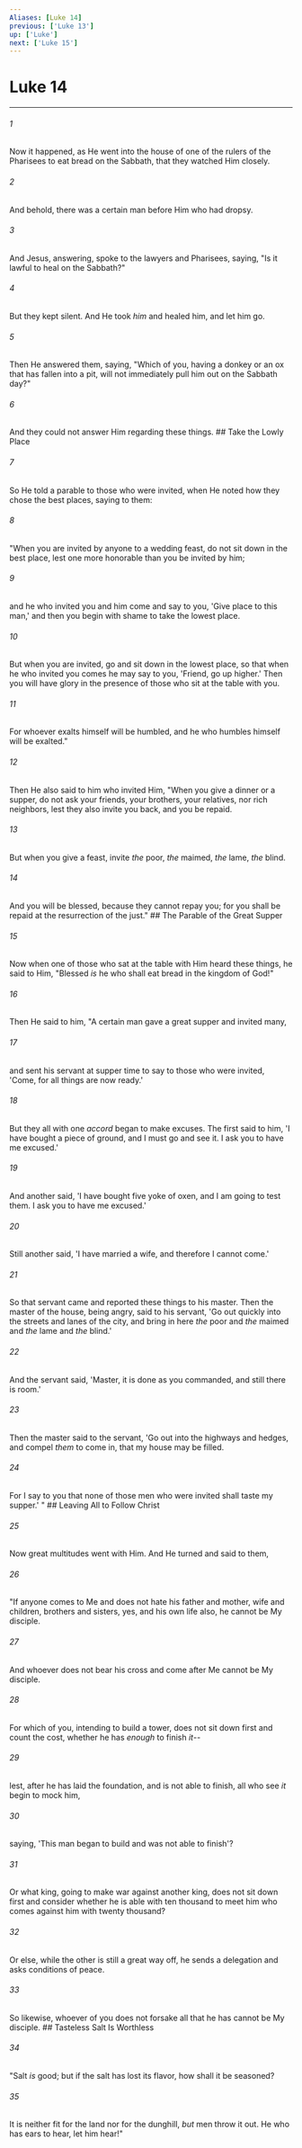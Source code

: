 ```yaml
---
Aliases: [Luke 14]
previous: ['Luke 13']
up: ['Luke']
next: ['Luke 15']
---
```

# Luke 14

***


###### 1 
Now it happened, as He went into the house of one of the rulers of the Pharisees to eat bread on the Sabbath, that they watched Him closely. 

###### 2 
And behold, there was a certain man before Him who had dropsy. 

###### 3 
And Jesus, answering, spoke to the lawyers and Pharisees, saying, "Is it lawful to heal on the Sabbath?" 

###### 4 
But they kept silent. And He took _him_ and healed him, and let him go. 

###### 5 
Then He answered them, saying, "Which of you, having a donkey or an ox that has fallen into a pit, will not immediately pull him out on the Sabbath day?" 

###### 6 
And they could not answer Him regarding these things. ## Take the Lowly Place 

###### 7 
So He told a parable to those who were invited, when He noted how they chose the best places, saying to them: 

###### 8 
"When you are invited by anyone to a wedding feast, do not sit down in the best place, lest one more honorable than you be invited by him; 

###### 9 
and he who invited you and him come and say to you, 'Give place to this man,' and then you begin with shame to take the lowest place. 

###### 10 
But when you are invited, go and sit down in the lowest place, so that when he who invited you comes he may say to you, 'Friend, go up higher.' Then you will have glory in the presence of those who sit at the table with you. 

###### 11 
For whoever exalts himself will be humbled, and he who humbles himself will be exalted." 

###### 12 
Then He also said to him who invited Him, "When you give a dinner or a supper, do not ask your friends, your brothers, your relatives, nor rich neighbors, lest they also invite you back, and you be repaid. 

###### 13 
But when you give a feast, invite _the_ poor, _the_ maimed, _the_ lame, _the_ blind. 

###### 14 
And you will be blessed, because they cannot repay you; for you shall be repaid at the resurrection of the just." ## The Parable of the Great Supper 

###### 15 
Now when one of those who sat at the table with Him heard these things, he said to Him, "Blessed _is_ he who shall eat bread in the kingdom of God!" 

###### 16 
Then He said to him, "A certain man gave a great supper and invited many, 

###### 17 
and sent his servant at supper time to say to those who were invited, 'Come, for all things are now ready.' 

###### 18 
But they all with one _accord_ began to make excuses. The first said to him, 'I have bought a piece of ground, and I must go and see it. I ask you to have me excused.' 

###### 19 
And another said, 'I have bought five yoke of oxen, and I am going to test them. I ask you to have me excused.' 

###### 20 
Still another said, 'I have married a wife, and therefore I cannot come.' 

###### 21 
So that servant came and reported these things to his master. Then the master of the house, being angry, said to his servant, 'Go out quickly into the streets and lanes of the city, and bring in here _the_ poor and _the_ maimed and _the_ lame and _the_ blind.' 

###### 22 
And the servant said, 'Master, it is done as you commanded, and still there is room.' 

###### 23 
Then the master said to the servant, 'Go out into the highways and hedges, and compel _them_ to come in, that my house may be filled. 

###### 24 
For I say to you that none of those men who were invited shall taste my supper.' " ## Leaving All to Follow Christ 

###### 25 
Now great multitudes went with Him. And He turned and said to them, 

###### 26 
"If anyone comes to Me and does not hate his father and mother, wife and children, brothers and sisters, yes, and his own life also, he cannot be My disciple. 

###### 27 
And whoever does not bear his cross and come after Me cannot be My disciple. 

###### 28 
For which of you, intending to build a tower, does not sit down first and count the cost, whether he has _enough_ to finish _it_-- 

###### 29 
lest, after he has laid the foundation, and is not able to finish, all who see _it_ begin to mock him, 

###### 30 
saying, 'This man began to build and was not able to finish'? 

###### 31 
Or what king, going to make war against another king, does not sit down first and consider whether he is able with ten thousand to meet him who comes against him with twenty thousand? 

###### 32 
Or else, while the other is still a great way off, he sends a delegation and asks conditions of peace. 

###### 33 
So likewise, whoever of you does not forsake all that he has cannot be My disciple. ## Tasteless Salt Is Worthless 

###### 34 
"Salt _is_ good; but if the salt has lost its flavor, how shall it be seasoned? 

###### 35 
It is neither fit for the land nor for the dunghill, _but_ men throw it out. He who has ears to hear, let him hear!"
